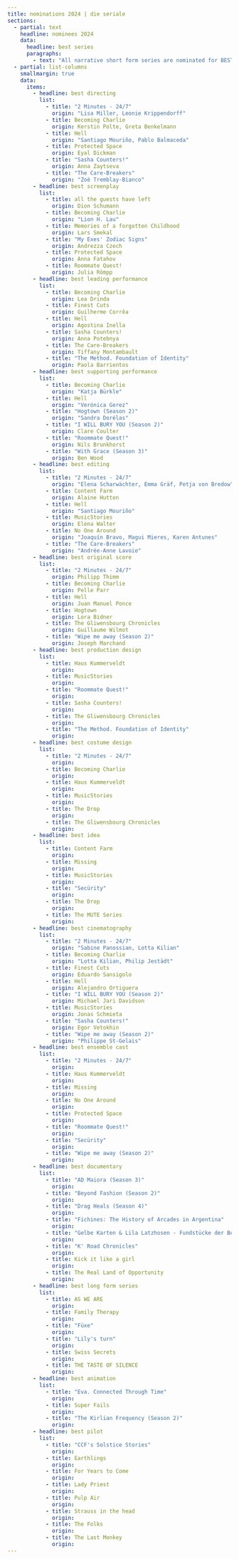 ```yaml
---
title: nominations 2024 | die seriale
sections:
  - partial: text
    headline: nominees 2024
    data:
      headline: best series
      paragraphs:
        - text: "All narrative short form series are nominated for BEST SERIES."
  - partial: list-columns
    smallmargin: true
    data:
      items:
        - headline: best directing
          list:
            - title: "2 Minutes - 24/7"
              origin: "Lisa Miller, Leonie Krippendorff"
            - title: Becoming Charlie
              origin: Kerstin Polte, Greta Benkelmann
            - title: Hell
              origin: "Santiago Mouriño, Pablo Balmaceda"
            - title: Protected Space
              origin: Eyal Dickman
            - title: "Sasha Counters!"
              origin: Anna Zaytseva
            - title: "The Care-Breakers"
              origin: "Zoé Tremblay-Bianco"
        - headline: best screenplay
          list:
            - title: all the guests have left
              origin: Dion Schumann
            - title: Becoming Charlie
              origin: "Lion H. Lau"
            - title: Memories of a forgotten Childhood
              origin: Lars Smekal
            - title: "My Exes' Zodiac Signs"
              origin: Andrezza Czech
            - title: Protected Space
              origin: Anna Fatahov
            - title: Roommate Quest!
              origin: Julia Römpp
        - headline: best leading performance
          list:
            - title: Becoming Charlie
              origin: Lea Drinda
            - title: Finest Cuts
              origin: Guilherme Corrêa
            - title: Hell
              origin: Agostina Inella
            - title: Sasha Counters!
              origin: Anna Potebnya
            - title: The Care-Breakers
              origin: Tiffany Montambault
            - title: "The Method. Foundation of Identity"
              origin: Paola Barrientos
        - headline: best supporting performance
          list:
            - title: Becoming Charlie
              origin: "Katja Bürkle"
            - title: Hell
              origin: "Verónica Gerez"
            - title: "Hogtown (Season 2)"
              origin: "Sandra Dorélas"
            - title: "I WILL BURY YOU (Season 2)"
              origin: Clare Coulter
            - title: "Roommate Quest!"
              origin: Nils Brunkhorst
            - title: "With Grace (Season 3)"
              origin: Ben Wood
        - headline: best editing
          list:
            - title: "2 Minutes - 24/7"
              origin: "Elena Scharwächter, Emma Gräf, Petja von Bredow"
            - title: Content Farm
              origin: Alaine Hutton
            - title: Hell
              origin: "Santiago Mouriño"
            - title: MusicStories
              origin: Elena Walter
            - title: No One Around
              origin: "Joaquín Bravo, Magui Mieres, Karen Antunes"
            - title: "The Care-Breakers"
              origin: "Andrée-Anne Lavoie"
        - headline: best original score
          list:
            - title: "2 Minutes - 24/7"
              origin: Philipp Thimm
            - title: Becoming Charlie
              origin: Pelle Parr
            - title: Hell
              origin: Juan Manuel Ponce
            - title: Hogtown
              origin: Lora Bidner
            - title: The Gliwensbourg Chronicles
              origin: Guillaume Wilmot
            - title: "Wipe me away (Season 2)"
              origin: Joseph Marchand
        - headline: best production design
          list:
            - title: Haus Kummerveldt
              origin:
            - title: MusicStories
              origin:
            - title: "Roommate Quest!"
              origin:
            - title: Sasha Counters!
              origin:
            - title: The Gliwensbourg Chronicles
              origin:
            - title: "The Method. Foundation of Identity"
              origin:
        - headline: best costume design
          list:
            - title: "2 Minutes - 24/7"
              origin:
            - title: Becoming Charlie
              origin:
            - title: Haus Kummerveldt
              origin:
            - title: MusicStories
              origin:
            - title: The Drop
              origin:
            - title: The Gliwensbourg Chronicles
              origin:
        - headline: best idea
          list:
            - title: Content Farm
              origin:
            - title: Missing
              origin:
            - title: MusicStories
              origin:
            - title: "Secürity"
              origin:
            - title: The Drop
              origin:
            - title: The MUTE Series
              origin:
        - headline: best cinematography
          list:
            - title: "2 Minutes - 24/7"
              origin: "Sabine Panossian, Lotta Kilian"
            - title: Becoming Charlie
              origin: "Lotta Kilian, Philip Jestädt"
            - title: Finest Cuts
              origin: Eduardo Sansigolo
            - title: Hell
              origin: Alejandro Ortiguera
            - title: "I WILL BURY YOU (Season 2)"
              origin: Michael Jari Davidson
            - title: MusicStories
              origin: Jonas Schmieta
            - title: "Sasha Counters!"
              origin: Egor Vetokhin
            - title: "Wipe me away (Season 2)"
              origin: "Philippe St-Gelais"
        - headline: best ensemble cast
          list:
            - title: "2 Minutes - 24/7"
              origin:
            - title: Haus Kummerveldt
              origin:
            - title: Missing
              origin:
            - title: No One Around
              origin:
            - title: Protected Space
              origin:
            - title: "Roommate Quest!"
              origin:
            - title: "Secürity"
              origin:
            - title: "Wipe me away (Season 2)"
              origin:
        - headline: best documentary
          list:
            - title: "AD Maiora (Season 3)"
              origin:
            - title: "Beyond Fashion (Season 2)"
              origin:
            - title: "Drag Heals (Season 4)"
              origin:
            - title: "Fichines: The History of Arcades in Argentina"
              origin:
            - title: "Gelbe Karten & Lila Latzhosen - Fundstücke der Borkener Frauenbewegung"
              origin:
            - title: "K' Road Chronicles"
              origin:
            - title: Kick it like a girl
              origin:
            - title: The Real Land of Opportunity
              origin:
        - headline: best long form series
          list:
            - title: AS WE ARE
              origin:
            - title: Family Therapy
              origin:
            - title: "Füxe"
              origin:
            - title: "Lily's turn"
              origin:
            - title: Swiss Secrets
              origin:
            - title: THE TASTE OF SILENCE
              origin:
        - headline: best animation
          list:
            - title: "Eva. Connected Through Time"
              origin:
            - title: Super Fails
              origin:
            - title: "The Kirlian Frequency (Season 2)"
              origin:
        - headline: best pilot
          list:
            - title: "CCF's Solstice Stories"
              origin:
            - title: Earthlings
              origin:
            - title: For Years to Come
              origin:
            - title: Lady Priest
              origin:
            - title: Pulp Air
              origin:
            - title: Strauss in the head
              origin:
            - title: The Folks
              origin:
            - title: The Last Monkey
              origin:
---
```

